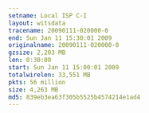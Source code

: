 ```yaml
---
setname: Local ISP C-I
layout: witsdata
tracename: 20090111-020000-0
end: Sun Jan 11 15:30:01 2009
originalname: 20090111-020000-0
gzsize: 2,203 MB
len: 0:30:00
start: Sun Jan 11 15:00:01 2009
totalwirelen: 33,551 MB
pkts: 56 million
size: 4,263 MB
md5: 839eb3ea63f305b5525b4574214e1ad4
---
```

